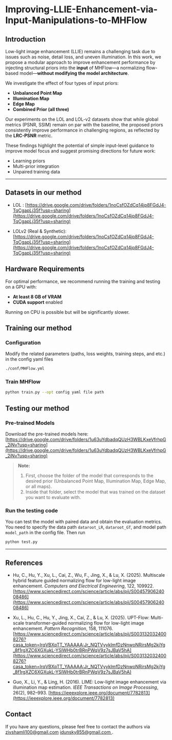 # Improving-LLIE-Enhancement-via-Input-Manipulations-to-MHFlow


## Introduction

Low-light image enhancement (LLIE) remains a challenging task due to issues such as noise, detail loss, and uneven illumination. In this work, we propose a modular approach to improve enhancement performance by injecting structural priors into the **input** of MHFlow—a normalizing flow-based model—**without modifying the model architecture**.

We investigate the effect of four types of input priors:
- **Unbalanced Point Map**
- **Illumination Map**
- **Edge Map**
- **Combined Prior (all three)**

Our experiments on the LOL and LOL-v2 datasets show that while global metrics (PSNR, SSIM) remain on par with the baseline, the proposed priors consistently improve performance in challenging regions, as reflected by the **LRC-PSNR** metric.

These findings highlight the potential of simple input-level guidance to improve model focus and suggest promising directions for future work:
- Learning priors
- Multi-prior integration
- Unpaired training data

---


## Datasets in our method

- LOL : [https://drive.google.com/drive/folders/1noCsfOZdCq14jp8FGdJ4-TqCgapLj35f?usp=sharing](https://drive.google.com/drive/folders/1noCsfOZdCq14jp8FGdJ4-TqCgapLj35f?usp=sharing)

- LOLv2 (Real & Synthetic): [https://drive.google.com/drive/folders/1noCsfOZdCq14jp8FGdJ4-TqCgapLj35f?usp=sharing](https://drive.google.com/drive/folders/1noCsfOZdCq14jp8FGdJ4-TqCgapLj35f?usp=sharing)


## Hardware Requirements

For optimal performance, we recommend running the training and testing on a GPU with:
- **At least 8 GB of VRAM**
- **CUDA support** enabled

Running on CPU is possible but will be significantly slower.


## Training our method

### Configuration

Modify the related parameters (paths, loss weights, training steps, and etc.) in the config yaml files
```bash
./conf/MHFlow.yml
```
### Train MHFlow

```bash
python train.py --opt config yaml file path
```

## Testing our method

### Pre-trained Models

Download the pre-trained models here:  
[https://drive.google.com/drive/folders/1u63uYdbadqQUzH3WBLKxeVfrhpG_2iNv?usp=sharing](https://drive.google.com/drive/folders/1u63uYdbadqQUzH3WBLKxeVfrhpG_2iNv?usp=sharing)

> **Note:**
> 1. First, choose the folder of the model that corresponds to the desired prior (Unbalanced Point Map, Illumination Map, Edge Map, or all maps).  
> 2. Inside that folder, select the model that was trained on the dataset you want to evaluate with.



### Run the testing code 

You can test the model with paired data and obtain the evaluation metrics. You need to specify the data path ```dataroot_LR```, ```dataroot_GT```, and model path ```model_path``` in the config file. Then run
```bash
python test.py
```
---
## References

- Hu, C., Hu, Y., Xu, L., Cai, Z., Wu, F., Jing, X., & Lu, X. (2025). Multiscale hybrid feature guided normalizing flow for low-light image enhancement. *Computers and Electrical Engineering*, 122, 109922. [https://www.sciencedirect.com/science/article/abs/pii/S0045790624008486](https://www.sciencedirect.com/science/article/abs/pii/S0045790624008486)

- Xu, L., Hu, C., Hu, Y., Jing, X., Cai, Z., & Lu, X. (2025). UPT-Flow: Multi-scale transformer-guided normalizing flow for low-light image enhancement. *Pattern Recognition*, 158, 111076. [https://www.sciencedirect.com/science/article/abs/pii/S0031320324008276?casa_token=IrqVBXpTT_YAAAAA:Jr_NQTVyyklmfDzNnwoNRirsMg2kjYg_8f1rgXZC6XGXukL-YSIWHb0trBRnPWqV9z7sJBaV5hA](https://www.sciencedirect.com/science/article/abs/pii/S0031320324008276?casa_token=IrqVBXpTT_YAAAAA:Jr_NQTVyyklmfDzNnwoNRirsMg2kjYg_8f1rgXZC6XGXukL-YSIWHb0trBRnPWqV9z7sJBaV5hA)

- Guo, X., Li, Y., & Ling, H. (2016). LIME: Low-light image enhancement via illumination map estimation. *IEEE Transactions on Image Processing*, 26(2), 982–993. [https://ieeexplore.ieee.org/document/7782813](https://ieeexplore.ieee.org/document/7782813)




## Contact
If you have any questions, please feel free to contact the authors via [zivshamli100@gmail.com](mailto:zivshamli100@gmail.com)
[idunsky855@gmail.com ](mailto:idunsky855@gmail.com ).
